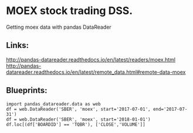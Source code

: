 # MOEX stock trading DSS.
Getting moex data with pandas DataReader

## Links:
http://pandas-datareader.readthedocs.io/en/latest/readers/moex.html 	 	
http://pandas-datareader.readthedocs.io/en/latest/remote_data.html#remote-data-moex

## Blueprints:
```
import pandas_datareader.data as web
df = web.DataReader('SBER', 'moex', start='2017-07-01', end='2017-07-31')
df = web.DataReader('SBER', 'moex', start='2018-01-01')
df.loc[(df['BOARDID'] == 'TQBR'), ['CLOSE','VOLUME']]
```
